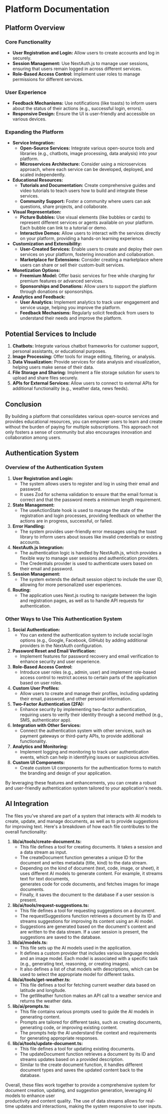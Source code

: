 # Platform Documentation

## Platform Overview

### Core Functionality
- **User Registration and Login:** Allow users to create accounts and log in securely.
- **Session Management:** Use NextAuth.js to manage user sessions, ensuring that users remain logged in across different services.
- **Role-Based Access Control:** Implement user roles to manage permissions for different services.

### User Experience
- **Feedback Mechanisms:** Use notifications (like toasts) to inform users about the status of their actions (e.g., successful login, errors).
- **Responsive Design:** Ensure the UI is user-friendly and accessible on various devices.

### Expanding the Platform
- **Service Integration:**
  - **Open-Source Services:** Integrate various open-source tools and libraries (e.g., chatbots, image processing, data analysis) into your platform.
  - **Microservices Architecture:** Consider using a microservices approach, where each service can be developed, deployed, and scaled independently.
- **Educational Resources:**
  - **Tutorials and Documentation:** Create comprehensive guides and video tutorials to teach users how to build and integrate these services.
  - **Community Support:** Foster a community where users can ask questions, share projects, and collaborate.
- **Visual Representation:**
  - **Picture Bubbles:** Use visual elements (like bubbles or cards) to represent different services or agents available on your platform. Each bubble can link to a tutorial or demo.
  - **Interactive Demos:** Allow users to interact with the services directly on your platform, providing a hands-on learning experience.
- **Customization and Extensibility:**
  - **User-Created Services:** Enable users to create and deploy their own services on your platform, fostering innovation and collaboration.
  - **Marketplace for Extensions:** Consider creating a marketplace where users can share or sell their custom-built services.
- **Monetization Options:**
  - **Freemium Model:** Offer basic services for free while charging for premium features or advanced services.
  - **Sponsorships and Donations:** Allow users to support the platform through donations or sponsorships.
- **Analytics and Feedback:**
  - **User Analytics:** Implement analytics to track user engagement and service usage, helping you improve the platform.
  - **Feedback Mechanisms:** Regularly solicit feedback from users to understand their needs and improve the platform.

## Potential Services to Include
1. **Chatbots:** Integrate various chatbot frameworks for customer support, personal assistants, or educational purposes.
2. **Image Processing:** Offer tools for image editing, filtering, or analysis.
3. **Data Visualization:** Provide services for data analysis and visualization, helping users make sense of their data.
4. **File Storage and Sharing:** Implement a file storage solution for users to upload and share files securely.
5. **APIs for External Services:** Allow users to connect to external APIs for additional functionality (e.g., weather data, news feeds).

## Conclusion
By building a platform that consolidates various open-source services and provides educational resources, you can empower users to learn and create without the burden of paying for multiple subscriptions. This approach not only fosters a sense of community but also encourages innovation and collaboration among users.

## Authentication System 

### Overview of the Authentication System
1. **User Registration and Login:**
   - The system allows users to register and log in using their email and password.
   - It uses Zod for schema validation to ensure that the email format is correct and that the password meets a minimum length requirement.
2. **State Management:**
   - The useActionState hook is used to manage the state of the registration and login processes, providing feedback on whether the actions are in progress, successful, or failed.
3. **Error Handling:**
   - The system provides user-friendly error messages using the toast library to inform users about issues like invalid credentials or existing accounts.
4. **NextAuth.js Integration:**
   - The authentication logic is handled by NextAuth.js, which provides a flexible way to manage user sessions and authentication providers.
   - The Credentials provider is used to authenticate users based on their email and password.
5. **Session Management:**
   - The system extends the default session object to include the user ID, allowing for more personalized user experiences.
6. **Routing:**
   - The application uses Next.js routing to navigate between the login and registration pages, as well as to handle API requests for authentication.

### Other Ways to Use This Authentication System
1. **Social Authentication:**
   - You can extend the authentication system to include social login options (e.g., Google, Facebook, GitHub) by adding additional providers in the NextAuth configuration.
2. **Password Reset and Email Verification:**
   - Implement features for password recovery and email verification to enhance security and user experience.
3. **Role-Based Access Control:**
   - Introduce user roles (e.g., admin, user) and implement role-based access control to restrict access to certain parts of the application based on user roles.
4. **Custom User Profiles:**
   - Allow users to create and manage their profiles, including updating their email, password, and other personal information.
5. **Two-Factor Authentication (2FA):**
   - Enhance security by implementing two-factor authentication, requiring users to verify their identity through a second method (e.g., SMS, authenticator app).
6. **Integration with Other Services:**
   - Connect the authentication system with other services, such as payment gateways or third-party APIs, to provide additional functionality.
7. **Analytics and Monitoring:**
   - Implement logging and monitoring to track user authentication events, which can help in identifying issues or suspicious activities.
8. **Custom UI Components:**
   - Create custom UI components for the authentication forms to match the branding and design of your application.

By leveraging these features and enhancements, you can create a robust and user-friendly authentication system tailored to your application's needs.  

## AI Integration

The files you've shared are part of a system that interacts with AI models to create, update, and manage documents, as well as to provide suggestions for improving text. Here's a breakdown of how each file contributes to the overall functionality:                                                                                                          

1. **lib/ai/tools/create-document.ts:**                                                                                                                                             
   - This file defines a tool for creating documents. It takes a session and a data stream as input.                                                                           
   - The createDocument function generates a unique ID for the document and writes metadata (title, kind) to the data stream.                                                  
   - Depending on the kind of document (text, code, image, or sheet), it uses different AI models to generate content. For example, it streams text for text documents,        
     generates code for code documents, and fetches images for image documents.                                                                                                
   - Finally, it saves the document to the database if a user session is present.                                                                                              
2. **lib/ai/tools/request-suggestions.ts:**                                                                                                                                         
   - This file defines a tool for requesting suggestions on a document.                                                                                                        
   - The requestSuggestions function retrieves a document by its ID and streams suggestions for improving its content using an AI model.                                       
   - Suggestions are generated based on the document's content and are written to the data stream. If a user session is present, the suggestions are saved to the database.    
3. **lib/ai/models.ts:**                                                                                                                                                            
   - This file sets up the AI models used in the application.                                                                                                                  
   - It defines a custom provider that includes various language models and an image model. Each model is associated with a specific task (e.g., generating text, reasoning, or
     creating images).                                                                                                                                                         
   - It also defines a list of chat models with descriptions, which can be used to select the appropriate model for different tasks.                                           
4. **lib/ai/tools/get-weather.ts:**                                                                                                                                                 
   - This file defines a tool for fetching current weather data based on latitude and longitude.                                                                               
   - The getWeather function makes an API call to a weather service and returns the weather data.                                                                              
5. **lib/ai/prompts.ts:**                                                                                                                                                           
   - This file contains various prompts used to guide the AI models in generating content.                                                                                     
   - Prompts are tailored for different tasks, such as creating documents, generating code, or improving existing content.                                                     
   - The prompts help the AI understand the context and requirements for generating appropriate responses.                                                                     
6. **lib/ai/tools/update-document.ts:**                                                                                                                                             
   - This file defines a tool for updating existing documents.                                                                                                                 
   - The updateDocument function retrieves a document by its ID and streams updates based on a provided description.                                                           
   - Similar to the create document function, it handles different document types and saves the updated content back to the database.                                          

Overall, these files work together to provide a comprehensive system for document creation, updating, and suggestion generation, leveraging AI models to enhance user           
productivity and content quality. The use of data streams allows for real-time updates and interactions, making the system responsive to user inputs.  
